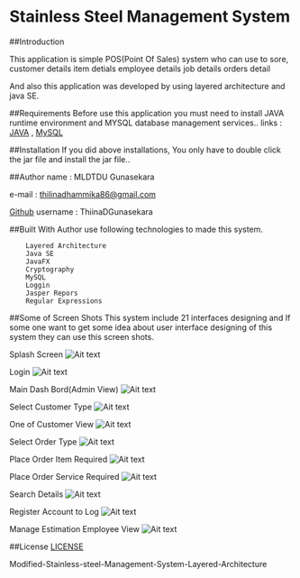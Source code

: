 # Stainless Steel Management System 

##Introduction

This application is simple POS(Point Of Sales) system who can use to sore,
        customer details 
        item detials
        employee details
        job details
        orders detail 
        
And also this application was developed by using layered architecture and java SE.

##Requirements
Before use this application you must need to install JAVA runtime environment and MYSQL database management services..
links :  
    [JAVA](https://www.oracle.com/technetwork/java/javase/downloads/jdk8-downloads-2133151.html) ,
    [MySQL](https://www.mysql.com/)


##Installation
If you did above installations, You only have to double click the jar file and install the jar file..

##Author
name  : MLDTDU Gunasekara

e-mail : thilinadhammika86@gmail.com

[Github](https://github.com/ThilinaDGunasekara) username : ThiinaDGunasekara


##Built With
Author use following technologies to made this system.

        Layered Architecture
        Java SE
        JavaFX
        Cryptography
        MySQL
        Loggin
        Jasper Repors
        Regular Expressions

##Some of Screen Shots
This system include 21 interfaces designing and If some one want to get some idea about user interface designing of this system they can use this screen shots.

Splash Screen
![Ait text](project-image/IMG_20191203_025652.JPG)

Login
![Ait text](project-image/IMG_20191203_041346.JPG)

Main Dash Bord(Admin View)
![Ait text](project-image/IMG_20191203_030005.JPG)

Select Customer Type
![Ait text](project-image/IMG_20191203_030134.JPG)

One of Customer View
![Ait text](project-image/IMG_20191203_025510.JPG)

Select Order Type
![Ait text](project-image/IMG_20191203_025826.JPG)

Place Order Item Required
![Ait text](project-image/IMG_20191203_041418.JPG)

Place Order Service Required
![Ait text](project-image/IMG_20191203_041503.JPG)

Search Details
![Ait text](project-image/IMG_20191203_025605.JPG)

Register Account to Log
![Ait text](project-image/IMG_20191203_025748.JPG)

Manage Estimation Employee View
![Ait text](project-image/IMG_20191203_030209.JPG)

##License
[LICENSE](LICENSE)

Modified-Stainless-steel-Management-System-Layered-Architecture
